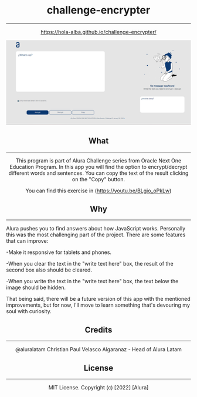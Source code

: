 <div align="center">

# challenge-encrypter
 ---

https://hola-alba.github.io/challenge-encrypter/


![challenge-encrypter](/assets/images/encrypter.png)

## What

 ---   
This program is part of Alura Challenge series from Oracle Next One Education Program. In this app you will find the option to encrypt/decrypt different words and sentences. You can copy the text of the result clicking on the "Copy" button.

You can find this exercise in (https://youtu.be/BLgio_oPkLw)

## Why

---
<div align="left">
 
Alura pushes you to find answers about how JavaScript works. Personally this was the most challenging part of the project. There are some features that can improve:



  -Make it responsive for tablets and phones.
  
  -When you clear the text in the "write text here" box, the result of the second box also should be cleared.
  
  -When you write the text in the "write text here" box, the text below the image should be hidden.
  

 That being said, there will be a future version of this app with the mentioned improvements, but for now, I'll move to learn something that's devouring my soul with curiosity.

<div align="center">

## Credits

---

@aluralatam Christian Paul Velasco Algaranaz - Head of Alura Latam


## License

---

MIT License. Copyright (c) [2022] [Alura]


